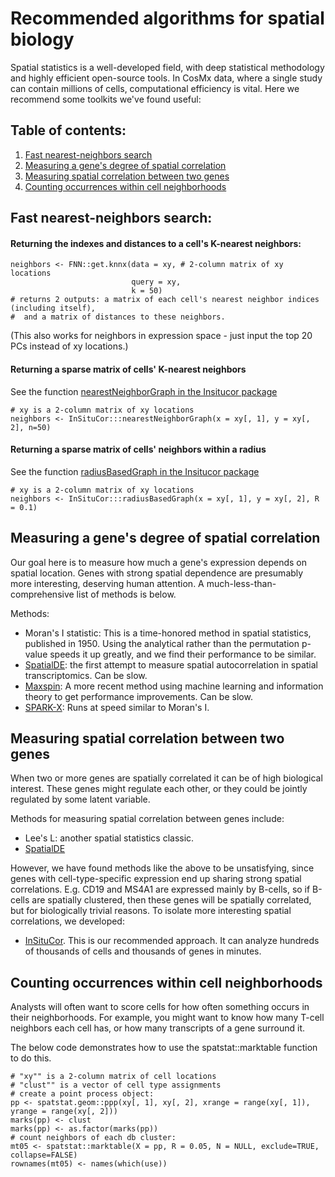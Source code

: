 # Recommended algorithms for spatial biology

Spatial statistics is a well-developed field, with deep statistical methodology and highly efficient open-source tools. 
In CosMx data, where a single study can contain millions of cells, computational efficiency is vital. 
Here we recommend some toolkits we've found useful:

## Table of contents:
1. [Fast nearest-neighbors search](#neighbors)
2. [Measuring a gene's degree of spatial correlation](#correlation)
2. [Measuring spatial correlation between two genes](#correlation2)
2. [Counting occurrences within cell neighborhoods](#counting)


## Fast nearest-neighbors search: <a name="neighbors"></a>

#### Returning the indexes and distances to a cell's K-nearest neighbors:
```
neighbors <- FNN::get.knnx(data = xy, # 2-column matrix of xy locations
                           query = xy, 
                           k = 50)
# returns 2 outputs: a matrix of each cell's nearest neighbor indices (including itself),
#  and a matrix of distances to these neighbors.
```
(This also works for neighbors in expression space - just input the top 20 PCs instead of xy locations.)

#### Returning a sparse matrix of cells' K-nearest neighbors

See the function [nearestNeighborGraph in the Insitucor package](https://github.com/Nanostring-Biostats/InSituCor/blob/main/R/NeighborhoodCalculations.R)

```
# xy is a 2-column matrix of xy locations
neighbors <- InSituCor:::nearestNeighborGraph(x = xy[, 1], y = xy[, 2], n=50)
```

#### Returning a sparse matrix of cells' neighbors within a radius

See the function [radiusBasedGraph in the Insitucor package](https://github.com/Nanostring-Biostats/InSituCor/blob/main/R/NeighborhoodCalculations.R)

```
# xy is a 2-column matrix of xy locations
neighbors <- InSituCor:::radiusBasedGraph(x = xy[, 1], y = xy[, 2], R = 0.1)
```


## Measuring a gene's degree of spatial correlation  <a name="correlation"></a>

Our goal here is to measure how much a gene's expression depends on spatial location. 
Genes with strong spatial dependence are presumably more interesting, deserving human attention. 
A much-less-than-comprehensive list of methods is below.

Methods:
- Moran's I statistic: This is a time-honored method in spatial statistics, published in 1950. Using the analytical rather than the permutation p-value speeds it up greatly, and we find their performance to be similar. 
- [SpatialDE](https://github.com/Teichlab/SpatialDE): the first attempt to measure spatial autocorrelation in spatial transcriptomics. Can be slow. 
- [Maxspin](https://github.com/dcjones/maxspin): A more recent method using machine learning and information theory to get performance improvements. Can be slow. 
- [SPARK-X](https://github.com/xzhoulab/SPARK): Runs at speed similar to Moran's I.


## Measuring spatial correlation between two genes <a name="correlation2"></a>

When two or more genes are spatially correlated it can be of high biological interest. 
These genes might regulate each other, or they could be jointly regulated by some latent variable. 

Methods for measuring spatial correlation between genes include:
- Lee's L: another spatial statistics classic. 
- [SpatialDE](https://github.com/Teichlab/SpatialDE)

However, we have found methods like the above to be unsatisfying, since genes with cell-type-specific expression
end up sharing strong spatial correlations. E.g. CD19 and MS4A1 are expressed mainly by B-cells, so if B-cells are 
spatially clustered, then these genes will be spatially correlated, but for biologically trivial reasons. 
To isolate more interesting spatial correlations, we developed:
- [InSituCor](https://github.com/Nanostring-Biostats/insitucor).
This is our recommended approach. 
It can analyze hundreds of thousands of cells and thousands of genes in minutes. 


## Counting occurrences within cell neighborhoods  <a name="counting"></a>

Analysts will often want to score cells for how often something occurs in their neighborhoods.
For example, you might want to know how many T-cell neighbors each cell has, or 
how many transcripts of a gene surround it. 

The below code demonstrates how to use the spatstat::marktable function to do this. 

```
# "xy"" is a 2-column matrix of cell locations
# "clust"" is a vector of cell type assignments
# create a point process object:
pp <- spatstat.geom::ppp(xy[, 1], xy[, 2], xrange = range(xy[, 1]), yrange = range(xy[, 2]))
marks(pp) <- clust
marks(pp) <- as.factor(marks(pp))
# count neighbors of each db cluster:
mt05 <- spatstat::marktable(X = pp, R = 0.05, N = NULL, exclude=TRUE, collapse=FALSE)
rownames(mt05) <- names(which(use))
```


